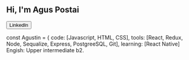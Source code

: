 <h2> Hi, I'm Agus Postai </h2>

<a href="https://www.linkedin.com/in/AgusPostai/"><button>Linkedln</button></a>
<br>

const Agustin = {
  code: [Javascript, HTML, CSS],
  tools: [React, Redux, Node, Sequalize, Express, PostgreeSQL, Git],
  learning: [React Native]
  Engish: Upper intermediate b2.


<!--
